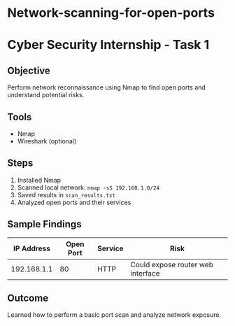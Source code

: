 # Network-scanning-for-open-ports
# Cyber Security Internship - Task 1

## Objective
Perform network reconnaissance using Nmap to find open ports and understand potential risks.

## Tools
- Nmap
- Wireshark (optional)

## Steps
1. Installed Nmap
2. Scanned local network: `nmap -sS 192.168.1.0/24`
3. Saved results in `scan_results.txt`
4. Analyzed open ports and their services

## Sample Findings
| IP Address | Open Port | Service | Risk |
|-------------|------------|----------|------|
| 192.168.1.1 | 80 | HTTP | Could expose router web interface |

## Outcome
Learned how to perform a basic port scan and analyze network exposure.
